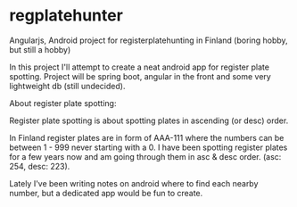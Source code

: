 # regplatehunter
Angularjs, Android project for registerplatehunting in Finland (boring hobby, but still a hobby)

In this project I'll attempt to create a neat android app for register plate spotting. 
Project will be spring boot, angular in the front and some very lightweight db (still undecided).


About register plate spotting:

Register plate spotting is about spotting plates in ascending (or desc) order. 

In Finland register plates are in form of AAA-111 where the numbers can be between 1 - 999 never starting with a 0.
I have been spotting register plates for a few years now and am going through them in asc & desc order. (asc: 254, desc: 223). 

Lately I've been writing notes on android where to find each nearby number, but a dedicated app would be fun to create.
